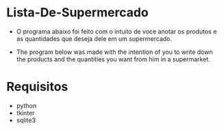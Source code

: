 # Lista-De-Supermercado
- O programa abaixo foi feito com o intuito de voce anotar os produtos e as quantidades que deseja dele em um supermercado.

- The program below was made with the intention of you to write down the products and the quantities you want from him in a supermarket.

# Requisitos
- python
- tkinter
- sqlite3
